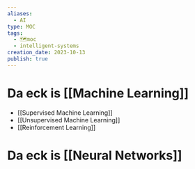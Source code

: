 ```yaml
---
aliases:
  - AI
type: MOC
tags:
  - 🗺️moc
  - intelligent-systems
creation_date: 2023-10-13
publish: true
---
```

# Da eck is [[Machine Learning]]
- [[Supervised Machine Learning]]
- [[Unsupervised Machine Learning]]
- [[Reinforcement Learning]]

# Da eck is [[Neural Networks]]